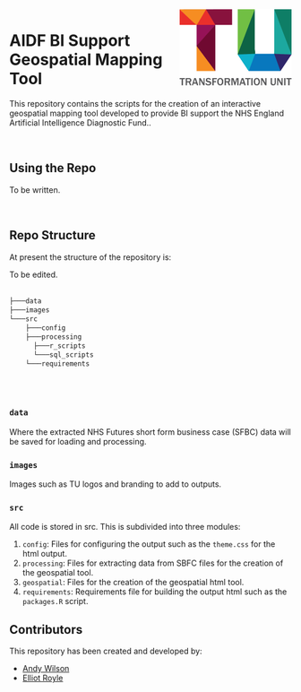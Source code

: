 <img src="images/TU_logo_large.png" alt="TU logo" width="200" align="right"/>

# AIDF BI Support Geospatial Mapping Tool

This repository contains the scripts for the creation of an interactive geospatial mapping tool developed to provide BI support the NHS England Artificial Intelligence Diagnostic Fund..

<br/>

## Using the Repo

To be written.

<br/>

## Repo Structure

At present the structure of the repository is:

To be edited.

``` plaintext

├───data
├───images
└───src
    ├───config
    ├───processing
      ├───r_scripts
      └───sql_scripts
    └───requirements
    
```

<br/>

### `data`
Where the extracted NHS Futures short form business case (SFBC) data will be saved for loading and processing.

### `images`

Images such as TU logos and branding to add to outputs.

### `src`

All code is stored in src. This is subdivided into three modules:

1. `config`: Files for configuring the output such as the `theme.css` for the html output.
2. `processing`: Files for extracting data from SBFC files for the creation of the geospatial tool.
3. `geospatial`: Files for the creation of the geospatial html tool.
4. `requirements`: Requirements file for building the output html such as the `packages.R` script.

## Contributors

This repository has been created and developed by:

-   [Andy Wilson](https://github.com/ASW-Analyst)
-   [Elliot Royle](https://github.com/elliotroyle)
